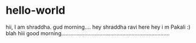 # hello-world

hii,
  I am shraddha.
  gud morning....
hey shraddha ravi here
hey i m Pakali :)
blah
hiii good morning.......................................................................
